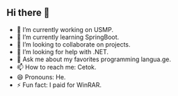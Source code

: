 ## Hi there 👋

- 🔭 I’m currently working on USMP.
- 🌱 I’m currently learning SpringBoot.
- 👯 I’m looking to collaborate on projects.
- 🤔 I’m looking for help with .NET.
- 💬 Ask me about  my favorites programming langua.ge.
- 📫 How to reach me: Cetok.
- 😄 Pronouns: He.
- ⚡ Fun fact: I paid for WinRAR.
